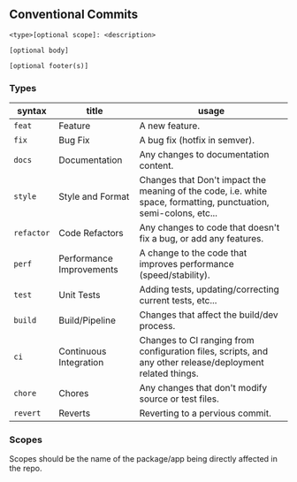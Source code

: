 ## Conventional Commits

```
<type>[optional scope]: <description>

[optional body]

[optional footer(s)]
```
### Types

| syntax | title | usage |
|---|---|---|
| `feat` | Feature | A new feature. |
| `fix` | Bug Fix | A bug fix (hotfix in semver). |
| `docs` | Documentation | Any changes to documentation content. |
| `style` | Style and Format | Changes that Don't impact the meaning of the code, i.e. white space, formatting, punctuation, semi-colons, etc... |
| `refactor` | Code Refactors | Any changes to code that doesn't fix a bug, or add any features. |
| `perf` | Performance Improvements | A change to the code that improves performance (speed/stability). |
| `test` | Unit Tests | Adding tests, updating/correcting current tests, etc... |
| `build` | Build/Pipeline | Changes that affect the build/dev process. |
| `ci` | Continuous Integration | Changes to CI ranging from configuration files, scripts, and any other release/deployment related things. |
| `chore` | Chores | Any changes that don't modify source or test files. |
| `revert` | Reverts | Reverting to a pervious commit. |

### Scopes

Scopes should be the name of the package/app being directly affected in the repo.

